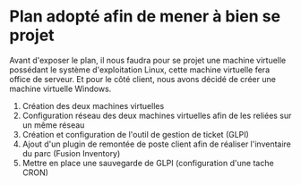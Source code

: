 # Plan adopté afin de mener à bien se projet 

Avant d'exposer le plan, il nous faudra pour se projet une machine virtuelle possédant le système d'exploitation Linux, cette machine virtuelle fera office de serveur. Et pour le côté client, nous avons décidé de créer une machine virtuelle Windows.

1. Création des deux machines virtuelles
2. Configuration réseau des deux machines virtuelles afin de les reliées sur un même réseau
3. Création et configuration de l'outil de gestion de ticket (GLPI)
4. Ajout d'un plugin de remontée de poste client afin de réaliser l'inventaire du parc (Fusion Inventory) 
5. Mettre en place une sauvegarde de GLPI (configuration d'une tache CRON)
